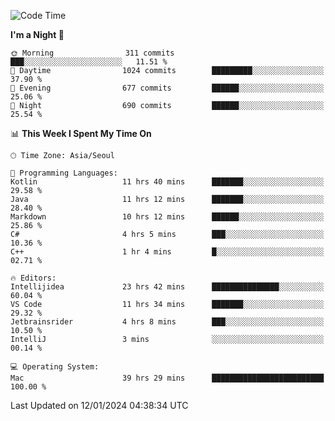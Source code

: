 <!--START_SECTION:waka-->
![Code Time](http://img.shields.io/badge/Code%20Time-154%20hrs%2022%20mins-blue)

**I'm a Night 🦉** 

```text
🌞 Morning                311 commits         ███░░░░░░░░░░░░░░░░░░░░░░   11.51 % 
🌆 Daytime                1024 commits        █████████░░░░░░░░░░░░░░░░   37.90 % 
🌃 Evening                677 commits         ██████░░░░░░░░░░░░░░░░░░░   25.06 % 
🌙 Night                  690 commits         ██████░░░░░░░░░░░░░░░░░░░   25.54 % 
```


📊 **This Week I Spent My Time On** 

```text
🕑︎ Time Zone: Asia/Seoul

💬 Programming Languages: 
Kotlin                   11 hrs 40 mins      ███████░░░░░░░░░░░░░░░░░░   29.58 % 
Java                     11 hrs 12 mins      ███████░░░░░░░░░░░░░░░░░░   28.40 % 
Markdown                 10 hrs 12 mins      ██████░░░░░░░░░░░░░░░░░░░   25.86 % 
C#                       4 hrs 5 mins        ███░░░░░░░░░░░░░░░░░░░░░░   10.36 % 
C++                      1 hr 4 mins         █░░░░░░░░░░░░░░░░░░░░░░░░   02.71 % 

🔥 Editors: 
Intellijidea             23 hrs 42 mins      ███████████████░░░░░░░░░░   60.04 % 
VS Code                  11 hrs 34 mins      ███████░░░░░░░░░░░░░░░░░░   29.32 % 
Jetbrainsrider           4 hrs 8 mins        ███░░░░░░░░░░░░░░░░░░░░░░   10.50 % 
IntelliJ                 3 mins              ░░░░░░░░░░░░░░░░░░░░░░░░░   00.14 % 

💻 Operating System: 
Mac                      39 hrs 29 mins      █████████████████████████   100.00 % 
```


 Last Updated on 12/01/2024 04:38:34 UTC
<!--END_SECTION:waka-->

